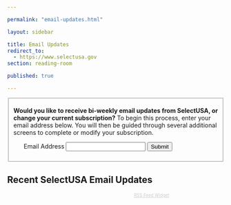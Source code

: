 ```yaml
---

permalink: "email-updates.html"

layout: sidebar

title: Email Updates
redirect_to:
  - https://www.selectusa.gov
section: reading-room

published: true

---
```


<form accept-charset="UTF-8" action="https://public.govdelivery.com/accounts/USITATRADE/subscribers/qualify" method="post"><input name="utf8" type="hidden" value="✓" /><input name="authenticity_token" type="hidden" value="XfpJ7XUO14X47poLC7Pxh+rmQeTCzazxMIg8+zgs6Sw=" />
<input id="topic_id" name="topic_id" type="hidden" value="USITATRADE_22" />
<fieldset class="emailblast">
<div>
<p><B>Would you like to receive bi-weekly email updates from SelectUSA, or change your current subscription?</b> To begin this process, enter your email address below. You will then be guided through several additional screens to complete or modify your subscription.</p>
</div>
<ol class='form'>
<li class='email_fields' style='display: block'>
<label for="email">Email Address</label>
<input class="long" id="email" name="email" type="text" />  <input class="form_button" name="commit" type="submit" value="Submit" />

</li>
</ol>
</fieldset>
</form>

## Recent SelectUSA Email Updates

<!-- start feedwind code --><script type="text/javascript">document.write('\x3Cscript type="text/javascript" src="' + ('https:' == document.location.protocol ? 'https://' : 'http://') + 'feed.mikle.com/js/rssmikle.js">\x3C/script>');</script><script type="text/javascript">(function() {var params = {rssmikle_url: "https://public.govdelivery.com/topics/USITATRADE_22/feed.rss",rssmikle_frame_width: "660",rssmikle_frame_height: "400",frame_height_by_article: "5",rssmikle_target: "_blank",rssmikle_font: "Arial, Helvetica, sans-serif",rssmikle_font_size: "14",rssmikle_border: "off",responsive: "on",rssmikle_css_url: "",text_align: "left",text_align2: "left",corner: "off",scrollbar: "off",autoscroll: "off",scrolldirection: "up",scrollstep: "3",mcspeed: "20",sort: "New",rssmikle_title: "off",rssmikle_title_sentence: "",rssmikle_title_link: "",rssmikle_title_bgcolor: "#0066FF",rssmikle_title_color: "#FFFFFF",rssmikle_title_bgimage: "",rssmikle_item_bgcolor: "#FFFFFF",rssmikle_item_bgimage: "",rssmikle_item_title_length: "150",rssmikle_item_title_color: "#0028D7",rssmikle_item_border_bottom: "on",rssmikle_item_description: "on",item_link: "off",rssmikle_item_description_length: "300",rssmikle_item_description_color: "#4A4A4A",rssmikle_item_date: "gl1",rssmikle_timezone: "Etc/GMT",datetime_format: "%b %e, %Y %l:%M:%S %p",item_description_style: "text+tn",item_thumbnail: "full",item_thumbnail_selection: "auto",article_num: "5",rssmikle_item_podcast: "off",keyword_inc: "",keyword_exc: ""};feedwind_show_widget_iframe(params);})();</script><div style="font-size:10px; text-align:center; width:670px;"><a href="http://feed.mikle.com/" target="_blank" style="color:#CCCCCC;">RSS Feed Widget</a><!--Please display the above link in your web page according to Terms of Service.--></div><!-- end feedwind code -->

